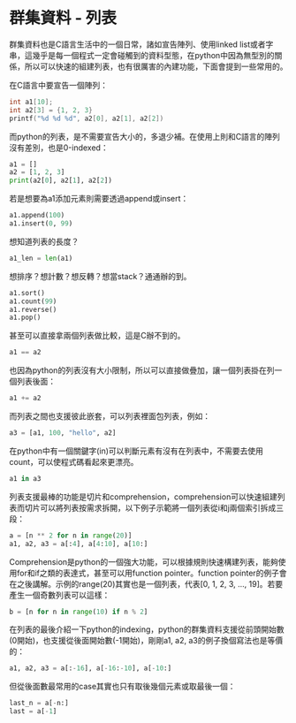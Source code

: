 # 群集資料 - 列表

群集資料也是C語言生活中的一個日常，諸如宣告陣列、使用linked list或者字串，這幾乎是每一個程式一定會碰觸到的資料型態，在python中因為無型別的關係，所以可以快速的組建列表，也有很厲害的內建功能，下面會提到一些常用的。

在C語言中要宣告一個陣列：

```c
int a1[10];
int a2[3] = {1, 2, 3}
printf("%d %d %d", a2[0], a2[1], a2[2])
```

而python的列表，是不需要宣告大小的，多退少補。在使用上則和C語言的陣列沒有差別，也是0-indexed：

```py
a1 = []
a2 = [1, 2, 3]
print(a2[0], a2[1], a2[2])
```

若是想要為a1添加元素則需要透過append或insert：

```py
a1.append(100)
a1.insert(0, 99)
```

想知道列表的長度？

```py
a1_len = len(a1)
```

想排序？想計數？想反轉？想當stack？通通辦的到。

```py
a1.sort()
a1.count(99)
a1.reverse()
a1.pop()
```

甚至可以直接拿兩個列表做比較，這是C辦不到的。

```py
a1 == a2
```

也因為python的列表沒有大小限制，所以可以直接做疊加，讓一個列表掛在列一個列表後面：

```py
a1 += a2
```

而列表之間也支援彼此嵌套，可以列表裡面包列表，例如：

```py
a3 = [a1, 100, "hello", a2]
```

在python中有一個關鍵字\(in\)可以判斷元素有沒有在列表中，不需要去使用count，可以使程式碼看起來更漂亮。

```py
a1 in a3
```

列表支援最棒的功能是切片和comprehension，comprehension可以快速組建列表而切片可以將列表按需求拆開，以下例子示範將一個列表從i和j兩個索引拆成三段：

```py
a = [n ** 2 for n in range(20)]
a1, a2, a3 = a[:4], a[4:10], a[10:]
```

Comprehension是python的一個強大功能，可以根據規則快速構建列表，能夠使用for和if之類的表達式，甚至可以用function pointer。function pointer的例子會在之後講解。示例的range\(20\)其實也是一個列表，代表\[0, 1, 2, 3, ..., 19\]。若要產生一個奇數列表可以這樣：

```py
b = [n for n in range(10) if n % 2]
```

在列表的最後介紹一下python的indexing，python的群集資料支援從前頭開始數\(0開始\)，也支援從後面開始數\(-1開始\)，剛剛a1, a2, a3的例子換個寫法也是等價的：

```py
a1, a2, a3 = a[:-16], a[-16:-10], a[-10:]
```

但從後面數最常用的case其實也只有取後幾個元素或取最後一個：

```py
last_n = a[-n:]
last = a[-1]
```



